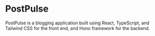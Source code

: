 # PostPulse
PostPulse is a blogging application built using React, TypeScript, and Tailwind CSS for the front end, and Hono framework for the backend.
